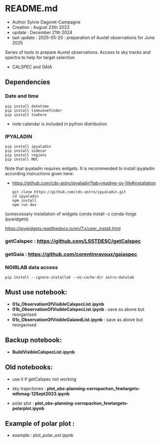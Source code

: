 # README.md

- Author Sylvie Dagoret-Campagne
- Creation : August 23th 2023
- update : December 21th 2024
- last update : 2025-05-20 : preparation of Auxtel observations for June 2025

Series of tools to prepare Auxtel observations.
Access to sky tracks and spectra to help for target selection

- CALSPEC and GAIA


## Dependencies


### Date and time

    pip install datetime
    pip install timezonefinder
    pip install tzwhere

- note calendar is included in python distribution


### IPYALADIN

    pip install ipyaladin
    pip install sidecar
    pip install regions
    pip install MOC

Note that ipyaladin requires widgets. It is recommended to install
ipyaladin according instructions given here:

- https://github.com/cds-astro/ipyaladin?tab=readme-ov-file#installation

      git clone https://github.com/cds-astro/ipyaladin.git
      cd ipyaladin
      npm install
      npm run dev

(unnecessary installation of widgets 
conda install -c conda-forge ipywidgets)

https://ipywidgets.readthedocs.io/en/7.x/user_install.html

### getCalspec : https://github.com/LSSTDESC/getCalspec

### getGaia : https://github.com/corentinravoux/gaiaspec


### NOIRLAB data access 
    pip install --ignore-installed --no-cache-dir astro-datalab

## Must use notebook:
- **01a_ObservationOfVisibleCalspecList.ipynb**
- **01b_ObservationOfVisibleCalspecList.ipynb**  : save as above but reorganised
- **01c_ObservationOfVisibleGaiawdList.ipynb**  : save as above but reorganised

## Backup notebook:
- **BuildVisibleCalspecList.ipynb**

## Old notebooks:
- use it if getCalspec not working


- sky trajectories : **plot_obs-planning-cerropachon_fewtargets-wthmag-12Sept2023.ipynb**

                         
- polar plot : **plot_obs-planning-cerropachon_fewtargets-polarplot.ipynb**


## Example of polar plot :
- example :   plot_polar_ext.ipynb
